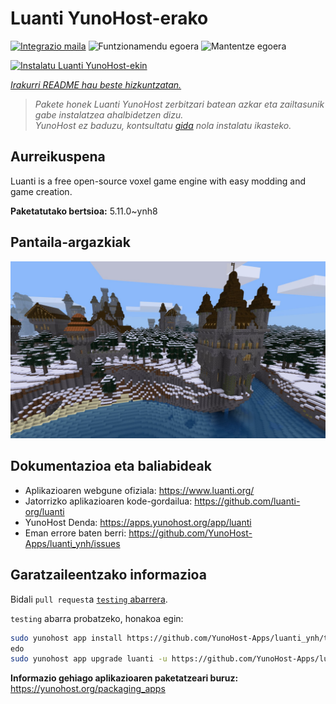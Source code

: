 <!--
Ohart ongi: README hau automatikoki sortu da <https://github.com/YunoHost/apps/tree/master/tools/readme_generator>ri esker
EZ editatu eskuz.
-->

# Luanti YunoHost-erako

[![Integrazio maila](https://apps.yunohost.org/badge/integration/luanti)](https://ci-apps.yunohost.org/ci/apps/luanti/)
![Funtzionamendu egoera](https://apps.yunohost.org/badge/state/luanti)
![Mantentze egoera](https://apps.yunohost.org/badge/maintained/luanti)

[![Instalatu Luanti YunoHost-ekin](https://install-app.yunohost.org/install-with-yunohost.svg)](https://install-app.yunohost.org/?app=luanti)

*[Irakurri README hau beste hizkuntzatan.](./ALL_README.md)*

> *Pakete honek Luanti YunoHost zerbitzari batean azkar eta zailtasunik gabe instalatzea ahalbidetzen dizu.*  
> *YunoHost ez baduzu, kontsultatu [gida](https://yunohost.org/install) nola instalatu ikasteko.*

## Aurreikuspena

Luanti is a free open-source voxel game engine with easy modding and game creation.


**Paketatutako bertsioa:** 5.11.0~ynh8

## Pantaila-argazkiak

![Luanti(r)en pantaila-argazkia](./doc/screenshots/screenshot.jpg)

## Dokumentazioa eta baliabideak

- Aplikazioaren webgune ofiziala: <https://www.luanti.org/>
- Jatorrizko aplikazioaren kode-gordailua: <https://github.com/luanti-org/luanti>
- YunoHost Denda: <https://apps.yunohost.org/app/luanti>
- Eman errore baten berri: <https://github.com/YunoHost-Apps/luanti_ynh/issues>

## Garatzaileentzako informazioa

Bidali `pull request`a [`testing` abarrera](https://github.com/YunoHost-Apps/luanti_ynh/tree/testing).

`testing` abarra probatzeko, honakoa egin:

```bash
sudo yunohost app install https://github.com/YunoHost-Apps/luanti_ynh/tree/testing --debug
edo
sudo yunohost app upgrade luanti -u https://github.com/YunoHost-Apps/luanti_ynh/tree/testing --debug
```

**Informazio gehiago aplikazioaren paketatzeari buruz:** <https://yunohost.org/packaging_apps>
